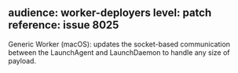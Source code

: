 audience: worker-deployers
level: patch
reference: issue 8025
---
Generic Worker (macOS): updates the socket-based communication between the LaunchAgent and LaunchDaemon to handle any size of payload.
